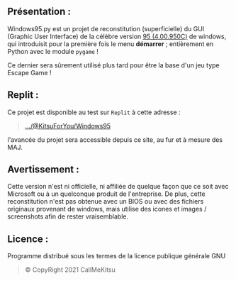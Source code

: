 ## Présentation : 
Windows95.py est un projet de reconstitution (superficielle) du GUI (Graphic User Interface) de la célèbre version [95 (4.00.950C)](https://fr.wikipedia.org/wiki/Windows_95) de windows, qui introduisit pour la première fois le menu **démarrer** ; entièrement en Python avec le module `pygame` !

Ce dernier sera sûrement utilisé plus tard pour être la base d'un jeu type Escape Game !

## Replit :
Ce projet est disponible au test sur `Replit` à cette adresse : 

> [.../@KitsuForYou/Windows95](https://replit.com/@KitsuForYou/Windows95)

l'avancée du projet sera accessible depuis ce site, au fur et à mesure des MAJ.

## Avertissement : 
Cette version n'est ni officielle, ni affiliée de quelque façon que ce soit avec Microsoft ou à un quelconque produit de l'entreprise. De plus, cette reconstitution n'est pas obtenue avec un BIOS ou avec des fichiers originaux provenant de windows, mais utilise des icones et images / screenshots afin de rester vraisemblable.

## Licence :
Programme distribué sous les termes de la licence publique générale GNU

> © CopyRight 2021 CallMeKitsu